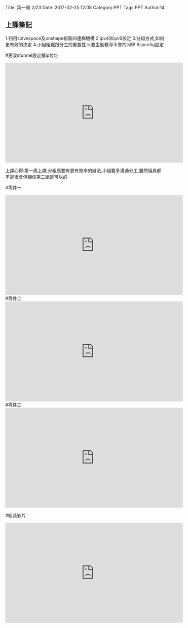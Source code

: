 Title: 第一周 2/23
Date: 2017-02-25 12:08
Category:PPT
Tags:PPT
Author:14



<!-- PELICAN_END_SUMMARY -->


## 上課筆記

1.利用solvespace及onshape組裝四連桿機構
2.ipv4和ipv6設定 
3.分組方式,如何更有效的決定 
4.小組組織跟分工的重要性 
5.要主動教導不會的同學
6.ipcofig設定

#更改stunnel設定檔ip位址

<iframe width="560" height="315" src="https://www.youtube.com/embed/Jc7H63UEVuo" frameborder="0" allowfullscreen></iframe>

上課心得:第一周上課,分組應要有更有效率的辦法,小組要多溝通分工,雖然組員都不是很會但相信第二組是可以的

#零件一
<iframe width="560" height="315" src="https://www.youtube.com/embed/bNsqEhSdDsQ" frameborder="0" allowfullscreen></iframe>
#零件二
<iframe width="560" height="315" src="https://www.youtube.com/embed/db4D31lOm54" frameborder="0" allowfullscreen></iframe>
#零件三
<iframe width="560" height="315" src="https://www.youtube.com/embed/tmf4Q_hlqvg" frameborder="0" allowfullscreen></iframe>

#組裝影片

<iframe width="560" height="315" src="https://www.youtube.com/embed/gpO23LhI5eY" frameborder="0" allowfullscreen></iframe>




